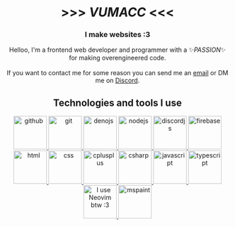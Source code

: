 <h1 align="center"> >>> <i>VUMACC</i> <<< </h1>
<h3 align="center">I make websites :3</h3>
  
<p align="center">
Helloo, I'm a frontend web developer and programmer with a ✨<i>PASSION</i>✨ for making overengineered code.
<br>
<br>
If you want to contact me for some reason you can send me an <a href="mailto:ays7.vumacc@gmail.com">email</a> or DM me on <a href="https://www.discord.com/users/1247240273218768898">Discord</a>.
</p>

<h2 align="center">Technologies and tools I use</h2>
<div align="center">
<a href="https://github.com/" target="_blank" rel="noreferrer"> <img src="https://cdn.jsdelivr.net/gh/devicons/devicon@latest/icons/github/github-original.svg" alt="github" width="75" height="75"/> </a>
<a href="https://git-scm.com/" target="_blank" rel="noreferrer"> <img src="https://cdn.jsdelivr.net/gh/devicons/devicon@latest/icons/git/git-original.svg" alt="git" width="75" height="75"/> </a>
<a href="https://deno.com/" target="_blank" rel="noreferrer"> <img src="https://cdn.jsdelivr.net/gh/devicons/devicon@latest/icons/denojs/denojs-original.svg" alt="denojs" width="75" height="75"/> </a>
<a href="https://nodejs.org/" target="_blank" rel="noreferrer"> <img src="https://cdn.jsdelivr.net/gh/devicons/devicon@latest/icons/nodejs/nodejs-original.svg" alt="nodejs" width="75" height="75"/> </a>
<a href="https://discord.js.org/" target="_blank" rel="noreferrer"> <img src="https://cdn.jsdelivr.net/gh/devicons/devicon@latest/icons/discordjs/discordjs-original.svg" alt="discordjs" width="75" height="75"/> </a>
<a href="https://firebase.google.com/" target="_blank" rel="noreferrer"> <img src="https://cdn.jsdelivr.net/gh/devicons/devicon@latest/icons/firebase/firebase-original.svg" alt="firebase" width="75" height="75"/> </a>
<a href="/" target="_blank" rel="noreferrer"> <img src="https://cdn.jsdelivr.net/gh/devicons/devicon@latest/icons/html5/html5-original.svg" alt="html" width="75" height="75"/> </a>
<a href="/" target="_blank" rel="noreferrer"> <img src="https://cdn.jsdelivr.net/gh/devicons/devicon@latest/icons/css3/css3-original.svg" alt="css" width="75" height="75"/> </a>
<a href="https://www.cplusplus.com/" target="_blank" rel="noreferrer"> <img src="https://cdn.jsdelivr.net/gh/devicons/devicon@latest/icons/cplusplus/cplusplus-original.svg" alt="cplusplus" width="75" height="75"/> </a>
<a href="https://dotnet.microsoft.com/" target="_blank" rel="noreferrer"> <img src="https://cdn.jsdelivr.net/gh/devicons/devicon@latest/icons/csharp/csharp-original.svg" alt="csharp" width="75" height="75"/> </a>
<a href="/" target="_blank" rel="noreferrer"> <img src="https://cdn.jsdelivr.net/gh/devicons/devicon@latest/icons/javascript/javascript-original.svg" alt="javascript" width="75" height="75"/> </a>
<a href="https://www.typescriptlang.org/" target="_blank" rel="noreferrer"> <img src="https://cdn.jsdelivr.net/gh/devicons/devicon@latest/icons/typescript/typescript-original.svg" alt="typescript" width="75" height="75"/> </a>
<a href="https://neovim.io/" target="_blank" rel="noreferrer"> <img src="https://cdn.jsdelivr.net/gh/devicons/devicon@latest/icons/neovim/neovim-original.svg" alt="I use Neovim btw :3" width="75" height="75"/> </a>
  <a href="/" target="_blank" rel="noreferrer"> <img src="https://upload.wikimedia.org/wikipedia/commons/2/2b/Microsoft_Paint.svg" alt="mspaint" width="75" height="75"/> </a>
</div>
